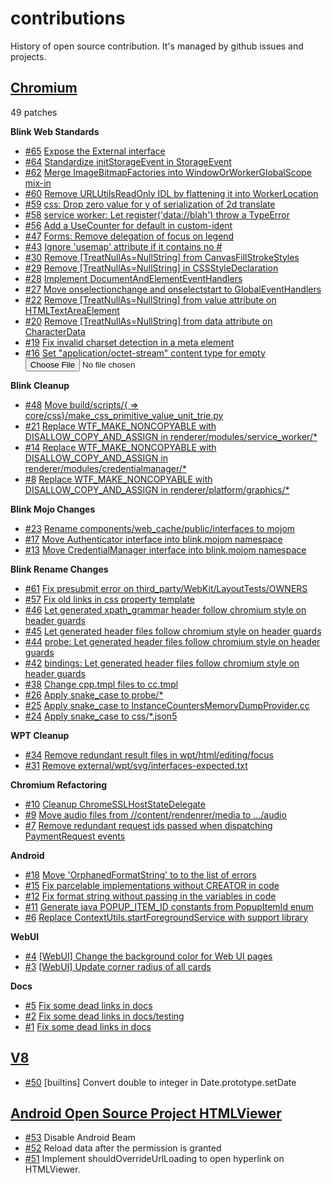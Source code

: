 # contributions

History of open source contribution.
It's managed by github issues and projects.

## [Chromium](https://github.com/amoseui/contributions/projects/2) 
49 patches

**Blink Web Standards**
- [#65](https://github.com/amoseui/contributions/issues/65) [Expose the External interface](https://crrev.com/c/1416794)
- [#64](https://github.com/amoseui/contributions/issues/64) [Standardize initStorageEvent in StorageEvent](https://crrev.com/c/1411752)
- [#62](https://github.com/amoseui/contributions/issues/62) [Merge ImageBitmapFactories into WindowOrWorkerGlobalScope mix-in](https://crrev.com/c/1349160)
- [#60](https://github.com/amoseui/contributions/issues/60) [Remove URLUtilsReadOnly IDL by flattening it into WorkerLocation](https://crrev.com/c/1339680)
- [#59](https://github.com/amoseui/contributions/issues/59) [css: Drop zero value for y of serialization of 2d translate](https://crrev.com/c/1337670)
- [#58](https://github.com/amoseui/contributions/issues/58) [service worker: Let register('data://blah') throw a TypeError](https://crrev.com/c/1189688)
- [#56](https://github.com/amoseui/contributions/issues/56) [Add a UseCounter for default in custom-ident](https://crrev.com/c/1325599)
- [#47](https://github.com/amoseui/contributions/issues/47) [Forms: Remove delegation of focus on legend](https://crrev.com/c/1304180)
- [#43](https://github.com/amoseui/contributions/issues/43) [Ignore 'usemap' attribute if it contains no #](https://crrev.com/c/1291190)
- [#30](https://github.com/amoseui/contributions/issues/30) [Remove [TreatNullAs=NullString] from CanvasFillStrokeStyles](https://crrev.com/c/1255083)
- [#29](https://github.com/amoseui/contributions/issues/29) [Remove [TreatNullAs=NullString] in CSSStyleDeclaration](https://crrev.com/c/1175589)
- [#28](https://github.com/amoseui/contributions/issues/28) [Implement DocumentAndElementEventHandlers](https://crrev.com/c/1253169)
- [#27](https://github.com/amoseui/contributions/issues/27) [Move onselectionchange and onselectstart to GlobalEventHandlers](https://crrev.com/c/1252225)
- [#22](https://github.com/amoseui/contributions/issues/22) [Remove [TreatNullAs=NullString] from value attribute on HTMLTextAreaElement](https://crrev.com/c/1230173)
- [#20](https://github.com/amoseui/contributions/issues/20) [Remove [TreatNullAs=NullString] from data attribute on CharacterData](https://crrev.com/c/1172308)
- [#19](https://github.com/amoseui/contributions/issues/19) [Fix invalid charset detection in a meta element](https://crrev.com/c/1172462)
- [#16](https://github.com/amoseui/contributions/issues/16) [Set "application/octet-stream" content type for empty <input type=file>](https://crrev.com/c/1140236)

**Blink Cleanup**
- [#48](https://github.com/amoseui/contributions/issues/48) [Move build/scripts/{ => core/css}/make_css_primitive_value_unit_trie.py](https://crrev.com/c/1309377)
- [#21](https://github.com/amoseui/contributions/issues/21) [Replace WTF_MAKE_NONCOPYABLE with DISALLOW_COPY_AND_ASSIGN in renderer/modules/service_worker/*](https://crrev.com/c/1221011)
- [#14](https://github.com/amoseui/contributions/issues/14) [Replace WTF_MAKE_NONCOPYABLE with DISALLOW_COPY_AND_ASSIGN in renderer/modules/credentialmanager/*](https://crrev.com/c/1138035)
- [#8](https://github.com/amoseui/contributions/issues/8) [Replace WTF_MAKE_NONCOPYABLE with DISALLOW_COPY_AND_ASSIGN in renderer/platform/graphics/*](https://crrev.com/c/1074607)

**Blink Mojo Changes**
- [#23](https://github.com/amoseui/contributions/issues/23) [Rename components/web_cache/public/interfaces to mojom](https://crrev.com/c/1229726)
- [#17](https://github.com/amoseui/contributions/issues/17) [Move Authenticator interface into blink.mojom namespace](https://crrev.com/c/1136341)
- [#13](https://github.com/amoseui/contributions/issues/13) [Move CredentialManager interface into blink.mojom namespace](https://crrev.com/c/1139454)

**Blink Rename Changes**
- [#61](https://github.com/amoseui/contributions/issues/61) [Fix presubmit error on third_party/WebKit/LayoutTests/OWNERS](https://crrev.com/c/1341440)
- [#57](https://github.com/amoseui/contributions/issues/57) [Fix old links in css property template](https://crrev.com/c/1333095)
- [#46](https://github.com/amoseui/contributions/issues/46) [Let generated xpath_grammar header follow chromium style on header guards](https://crrev.com/c/1293059)
- [#45](https://github.com/amoseui/contributions/issues/45) [Let generated header files follow chromium style on header guards](https://crrev.com/c/1292652)
- [#44](https://github.com/amoseui/contributions/issues/44) [probe: Let generated header files follow chromium style on header guards](https://crrev.com/c/1291192)
- [#42](https://github.com/amoseui/contributions/issues/42) [bindings: Let generated header files follow chromium style on header guards](https://crrev.com/c/1288167)
- [#38](https://github.com/amoseui/contributions/issues/38) [Change cpp.tmpl files to cc.tmpl](https://crrev.com/c/1278567)
- [#26](https://github.com/amoseui/contributions/issues/26) [Apply snake_case to probe/*](https://crrev.com/c/1235356)
- [#25](https://github.com/amoseui/contributions/issues/25) [Apply snake_case to InstanceCountersMemoryDumpProvider.cc](https://crrev.com/c/1235354)
- [#24](https://github.com/amoseui/contributions/issues/24) [Apply snake_case to css/*.json5](https://crrev.com/c/1230453)

**WPT Cleanup**
- [#34](https://github.com/amoseui/contributions/issues/34) [Remove redundant result files in wpt/html/editing/focus](https://crrev.com/c/1286027)
- [#31](https://github.com/amoseui/contributions/issues/31) [Remove external/wpt/svg/interfaces-expected.txt](https://crrev.com/c/1263637)

**Chromium Refactoring**
- [#10](https://github.com/amoseui/contributions/issues/10) [Cleanup ChromeSSLHostStateDelegate](https://crrev.com/c/1065955)
- [#9](https://github.com/amoseui/contributions/issues/9) [Move audio files from //content/rendenrer/media to .../audio](https://crrev.com/c/1036824)
- [#7](https://github.com/amoseui/contributions/issues/7) [Remove redundant request ids passed when dispatching PaymentRequest events](https://crrev.com/c/1071315)

**Android**
- [#18](https://github.com/amoseui/contributions/issues/18) [Move 'OrphanedFormatString' to to the list of errors](https://crrev.com/c/1134828)
- [#15](https://github.com/amoseui/contributions/issues/15) [Fix parcelable implementations without CREATOR in code](https://crrev.com/c/1135110)
- [#12](https://github.com/amoseui/contributions/issues/12) [Fix format string without passing in the variables in code](https://crrev.com/c/1134828)
- [#11](https://github.com/amoseui/contributions/issues/11) [Generate java POPUP_ITEM_ID constants from PopupItemId enum](https://crrev.com/c/1131355)
- [#6](https://github.com/amoseui/contributions/issues/6) [Replace ContextUtils.startForegroundService with support library](https://crrev.com/c/1065958)

**WebUI**
- [#4](https://github.com/amoseui/contributions/issues/4) [[WebUI] Change the background color for Web UI pages](https://crrev.com/c/1055029)
- [#3](https://github.com/amoseui/contributions/issues/3) [[WebUI] Update corner radius of all cards](https://crrev.com/c/1056928)

**Docs**
- [#5](https://github.com/amoseui/contributions/issues/5) [Fix some dead links in docs](https://crrev.com/c/1065956)
- [#2](https://github.com/amoseui/contributions/issues/2) [Fix some dead links in docs/testing](https://crrev.com/c/1049767)
- [#1](https://github.com/amoseui/contributions/issues/1) [Fix some dead links in docs](https://crrev.com/c/1029396)


## [V8](https://github.com/amoseui/contributions/projects/4)
- [#50](https://github.com/amoseui/contributions/issues/50) [builtins] Convert double to integer in Date.prototype.setDate


## [Android Open Source Project HTMLViewer](https://github.com/amoseui/contributions/projects/1)
- [#53](https://github.com/amoseui/contributions/issues/53) Disable Android Beam
- [#52](https://github.com/amoseui/contributions/issues/52) Reload data after the permission is granted
- [#51](https://github.com/amoseui/contributions/issues/51) Implement shouldOverrideUrlLoading to open hyperlink on HTMLViewer. 
